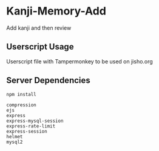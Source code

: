 # Kanji-Memory-Add
Add kanji and then review

## Userscript Usage
Userscript file with Tampermonkey to be used on jisho.org

## Server Dependencies
```console
npm install

compression
ejs
express
express-mysql-session
express-rate-limit
express-session
helmet
mysql2
```
